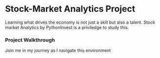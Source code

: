 # Stock-Market Analytics Project

Learning what drives the economy is not just a skill but also a talent.
Stock market Analytics by PythonInvest is a priviledge to study this.

### Project Walkthrough
Join me in my journey as I navigate this environment
